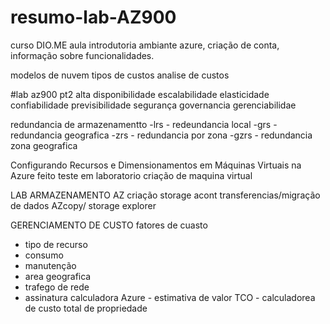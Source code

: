 # resumo-lab-AZ900
curso DIO.ME
aula introdutoria ambiante azure,
criação de conta, informação sobre funcionalidades.

modelos de nuvem
tipos de custos 
analise de custos

#lab az900 pt2
alta disponibilidade
escalabilidade
elasticidade
confiabilidade
previsibilidade
segurança
governancia
gerenciabilidae

redundancia de armazenamentto
-lrs - redeundancia local
-grs - redundancia geografica
-zrs - redundancia por zona
-gzrs - redundancia zona geografica

Configurando Recursos e Dimensionamentos em Máquinas Virtuais na Azure
feito teste em laboratorio
criação de maquina virtual

LAB ARMAZENAMENTO AZ
criação storage acont
transferencias/migração de dados
AZcopy/ storage explorer

GERENCIAMENTO DE CUSTO
fatores de cuasto
  - tipo de recurso
  - consumo
  - manutenção
  - area geografica
  - trafego de rede
  - assinatura
calculadora Azure - estimativa de valor
TCO - calculadorea de custo total de propriedade


